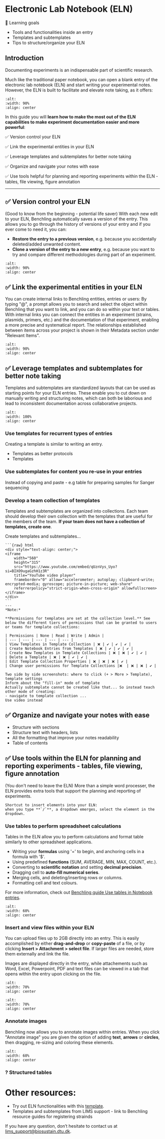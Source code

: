 # Electronic Lab Notebook (ELN)

 🎯 Learning goals
- Tools and functionalities inside an entry
- Templates and subtemplates
- Tips to structure/organize your ELN

## Introduction

Documenting experiments is an indispensable part of scientific research.

Much like the traditional paper notebook, you can open a blank entry of the electronic lab notebook (ELN) and start writing your experimental notes. However, the ELN is built to facilitate and elevate note taking, as it offers:

```{figure} ../_static/images/eln-guide-21.png
:alt:
:width: 90%
:align: center
```


In this guide you will **learn how to make the most out of the ELN capabilities to make experiment documentation easier and more powerful**:

✅ Version control your ELN

✅ Link the experimental entities in your ELN

✅ Leverage templates and subtemplates for better note taking

✅ Organize and navigate your notes with ease

✅ Use tools helpful for planning and reporting experiments within the ELN - tables, file viewing, figure annotation

---

## ✅ Version control your ELN
(Good to know from the beginning - potential life saver)
With each new edit to your ELN, Benchling automatically saves a version of the entry. This allows you to go through the history of versions of your entry and if you ever come to need it, you can:
- **Restore the entry to a previous version**, e.g. because you accidentally deleted/added unwanted content.
- **Clone a version of the entry to a new entry**, e.g. because you want to try and compare different methodologies during part of an experiment.

```{figure} ../_static/images/eln-guide-18.png
:alt:
:width: 90%
:align: center
```

## ✅ Link the experimental entities in your ELN
You can create internal links to Benchling entities, entries or users: By typing "@", a prompt allows you to search and select the object within Benchling that you want to link, and you can do so within your text or tables. 
With internal links you can connect the entities in an experiment (strains, plasmids, primers, etc.) and the documentation of that experiment, enabling a more precise and systematical report. The relationships established between items across your project is shown in their Metadata section under "Relevant Items".
```{figure} ../_static/images/eln-guide-9.png
:alt:
:width: 90%
:align: center
```

## ✅ Leverage templates and subtemplates for better note taking
Templates and subtemplates are standardized layouts that can be used as starting points for your ELN entries. These enable you to cut down on manually writing and structuring notes, which can both be laborious and lead to inconsistent documentation across collaborative projects. 
```{figure} ../_static/images/eln-guide-20.png
:alt:
:width: 100%
:align: center
```

### Use templates for recurrent types of entries
Creating a template is similar to writing an entry.
- Templates as better protocols
- Templates 

### Use subtemplates for content you re-use in your entries
Instead of copying and paste - e.g table for preparing samples for Sanger sequencing

### Develop a team collection of templates
Templates and subtemplates are organized into collections. Each team should develop their own collection with the templates that are useful for the members of the team. **If your team does not have a collection of templates, create one**.

Create templates and subtemplates...

````{dropdown} See video tutorial to learn how to create a template collection.
```{raw} html
<div style="text-align: center;">
<iframe
    width="560"
    height="315"
    src="https://www.youtube.com/embed/qUznVys_Uyo?si=BIXO9ugaGzhH1z3R"
    title="YouTube video player"
    frameborder="0" allow="accelerometer; autoplay; clipboard-write; encrypted-media; gyroscope; picture-in-picture; web-share"
    referrerpolicy="strict-origin-when-cross-origin" allowfullscreen>
</iframe>
</div>
```
---
*Note:*

**Permissions for templates are set at the collection level.** See below the different tiers of permissions that can be granted to users or teams for template collections:

| Permissions | None | Read | Write | Admin |
| --- | --- | --- | --- | --- |
| View Templates in Template Collection | ❌ | ✔️ | ✔️ | ✔️ |
| Create Notebook Entries from Templates | ❌ | ✔️ | ✔️ | ✔️ |
| Create New Templates in Template Collections | ❌ | ❌ | ✔️ | ✔️ |
| Delete a Template | ❌ | ❌ | ✔️ | ✔️ |
| Edit Template Collection Properties | ❌ | ❌ | ❌ | ✔️ |
| Change user permissions for Template Collections |❌  | ❌ | ❌ | ✔️ |

````

````{dropdown} See video tutorial to learn how to create a template or a subtemplate.
Two side by side screenshots: where to click (+ > More > Template), template settings
Inform about the "fill-in" mode of template
Actually subtemplate cannot be created like that... So instead teach other mode of creating:
- navigate to template collection ...
Use video instead
````


## ✅ Organize and navigate your notes with ease
- Structure with sections
- Structure text with headers, lists
- All the formatting that improve your notes readability
- Table of contents


## ✅ Use tools within the ELN for planning and reporting experiments - tables, file viewing, figure annotation
(You don't need to leave the ELN)
More than a simple word processer, the ELN provides extra tools that support the planning and reporting of experiments. 

```{tip}
Shortcut to insert elements into your ELN:
when you type **`/`**, a dropdown emerges, select the element in the dropdown.
```

### Use tables to perform spreadsheet calculations
Tables in the ELN allow you to perform calculations and format table similarly to other spreadsheet applications. 
- Writing your **formulas** using '=' to begin, and anchoring cells in a formula with '$'.
- Using predefined **functions** (SUM, AVERAGE, MIN, MAX, COUNT, etc.).
- Converting to **scientific notation** and setting **decimal precision**.
- Dragging cell to **auto-fill numerical series**.
- Merging cells, and deleting/inserting rows or columns.
- Formatting cell and text colours.

For more information, check out [Benchling guide Use tables in Notebook entries](https://help.benchling.com/hc/en-us/articles/9684274339597-Use-tables-in-Notebook-entries).

```{figure} ../_static/images/eln-guide-12.png
:alt:
:width: 60%
:align: center
```

### Insert and view files within your ELN
You can upload files up to 2GB directly into an entry. This is easily accomplished by either **drag-and-drop** or **copy-paste** of a file, or by clicking **Insert > Attachment > select file**. If larger files are needed, store them externally and link the file.

Images are displayed directly in the entry, while attachements such as Word, Excel, Powerpoint, PDF and text files can be viewed in a tab that opens within the entry upon clicking on the file.

```{figure} ../_static/images/eln-guide-15.png
:alt:
:width: 70%
:align: center
```

```{figure} ../_static/images/eln-guide-10.png
:alt:
:width: 70%
:align: center
```
### Annotate images
Benchling now allows you to annotate images within entries. When you click "Annotate image" you are given the option of adding **text**, **arrows** or **circles**, then dragging, re-sizing and coloring these elements.

```{figure} ../_static/images/eln-guide-11.png
:alt:
:width: 60%
:align: center
```

### ? Structured tables

# Other resources:
- Try out ELN functionalities with this [template](https://biosustain.benchling.com/biosustain/templates/tmpl_Pl4pyA6x).
- Templates and subtemplates from LIMS support - link to Benchling resource guides for registering strainds


If you have any question, don’t hesitate to contact us at [lims_support@biosustain.dtu.dk](mailto:lims_support@biosustain.dtu.dk).